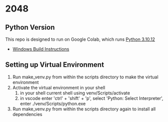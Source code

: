# 2048

## Python Version
This repo is designed to run on Google Colab, which runs [Python 3.10.12](https://www.python.org/downloads/release/python-31012/)
* [Windows Build Instructions](https://www.youtube.com/watch?v=GqZT9EY4MGQ)

## Setting up Virtual Environment
1. Run make_venv.py from within the scripts directory to make the virtual environment
2. Activate the virtual environment in your shell 
    1. in your shell current shell using venv/Scripts/activate
    2. in vscode enter 'ctrl' + 'shift' + 'p', select 'Python: Select Interpreter', enter ./venv/Scripts/python.exe
3. Run make_venv.py from within the scripts directory again to install all dependencies